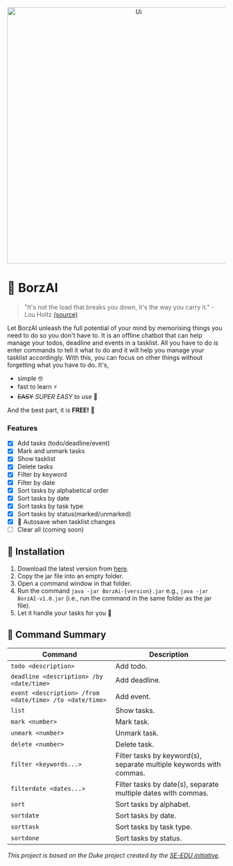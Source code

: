 <div style="text-align:center">
   <img width="590" alt="Ui" src="https://user-images.githubusercontent.com/97421565/220763976-1de030d8-524c-47a3-a534-2852a775d466.png">
</div>

# 🤖 BorzAI
> "It's not the load that breaks you down, it's the way you carry it." - Lou Holtz [(source)](https://quotes4sharing.com/3367/)

Let BorzAI unleash the full potential of your mind by memorising things you need to do so you don't have to. It is an offline chatbot that can help manage your todos, deadline and events in a tasklist. All you have to do is enter commands to tell it what to do and it will help you manage your tasklist accordingly. With this, you can focus on other things without forgetting what you have to do. It's,
- simple 🤓
- fast to learn ⚡️
- ~~EASY~~ _SUPER EASY_ to use 🤩

And the best part, it is **FREE!** 🤑

### Features
- [x] Add tasks (todo/deadline/event)
- [x] Mark and unmark tasks
- [x] Show tasklist
- [x] Delete tasks
- [x] Filter by keyword
- [x] Filter by date
- [x] Sort tasks by alphabetical order
- [x] Sort tasks by date
- [x] Sort tasks by task type
- [x] Sort tasks by status(marked/unmarked)
- [x] 💾 Autosave when tasklist changes
- [ ] Clear all (coming soon)

## 🚀 Installation
1. Download the latest version from [here](https://github.com/linustws/ip/releases).
2. Copy the jar file into an empty folder.
3. Open a command window in that folder.
4. Run the command `java -jar BorzAi-{version}.jar` e.g., `java -jar BorzAI-v1.0.jar` (i.e., run the command in the same folder as the jar file).
5. Let it handle your tasks for you 🌟

## 📜 Command Summary
| Command | Description |
| --- | --- |
| `todo <description>` | Add todo. |
| `deadline <description> /by <date/time>` | Add deadline. |
| `event <description> /from <date/time> /to <date/time>` | Add event. |
| `list` | Show tasks. |
| `mark <number>` | Mark task. |
| `unmark <number>` | Unmark task. |
| `delete <number>` | Delete task. |
| `filter <keywords...>` | Filter tasks by keyword(s), separate multiple keywords with commas. |
| `filterdate <dates...>` | Filter tasks by date(s), separate multiple dates with commas. |
| `sort` | Sort tasks by alphabet. |
| `sortdate` | Sort tasks by date. |
| `sorttask` | Sort tasks by task type. |
| `sortdone` | Sort tasks by status. |

_This project is based on the Duke project created by the [SE-EDU initiative](https://se-education.org)._



